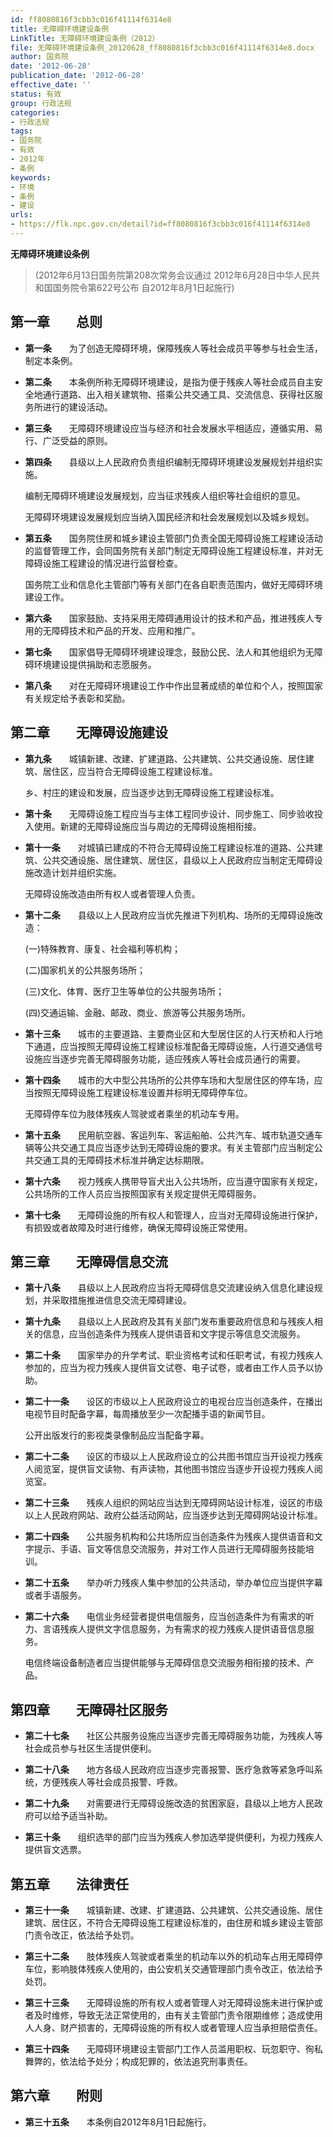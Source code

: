 ```yaml
---
id: ff8080816f3cbb3c016f41114f6314e8
title: 无障碍环境建设条例
LinkTitle: 无障碍环境建设条例（2012）
file: 无障碍环境建设条例_20120628_ff8080816f3cbb3c016f41114f6314e8.docx
author: 国务院
date: '2012-06-28'
publication_date: '2012-06-28'
effective_date: ''
status: 有效
group: 行政法规
categories:
- 行政法规
tags:
- 国务院
- 有效
- 2012年
- 条例
keywords:
- 环境
- 条例
- 建设
urls:
- https://flk.npc.gov.cn/detail?id=ff8080816f3cbb3c016f41114f6314e8
---
```


**无障碍环境建设条例**

> (2012年6月13日国务院第208次常务会议通过 2012年6月28日中华人民共和国国务院令第622号公布 自2012年8月1日起施行)

## 第一章　　总则

- **第一条**　　为了创造无障碍环境，保障残疾人等社会成员平等参与社会生活，制定本条例。

- **第二条**　　本条例所称无障碍环境建设，是指为便于残疾人等社会成员自主安全地通行道路、出入相关建筑物、搭乘公共交通工具、交流信息、获得社区服务所进行的建设活动。

- **第三条**　　无障碍环境建设应当与经济和社会发展水平相适应，遵循实用、易行、广泛受益的原则。

- **第四条**　　县级以上人民政府负责组织编制无障碍环境建设发展规划并组织实施。

  编制无障碍环境建设发展规划，应当征求残疾人组织等社会组织的意见。

  无障碍环境建设发展规划应当纳入国民经济和社会发展规划以及城乡规划。

- **第五条**　　国务院住房和城乡建设主管部门负责全国无障碍设施工程建设活动的监督管理工作，会同国务院有关部门制定无障碍设施工程建设标准，并对无障碍设施工程建设的情况进行监督检查。

  国务院工业和信息化主管部门等有关部门在各自职责范围内，做好无障碍环境建设工作。

- **第六条**　　国家鼓励、支持采用无障碍通用设计的技术和产品，推进残疾人专用的无障碍技术和产品的开发、应用和推广。

- **第七条**　　国家倡导无障碍环境建设理念，鼓励公民、法人和其他组织为无障碍环境建设提供捐助和志愿服务。

- **第八条**　　对在无障碍环境建设工作中作出显著成绩的单位和个人，按照国家有关规定给予表彰和奖励。

## 第二章　　无障碍设施建设

- **第九条**　　城镇新建、改建、扩建道路、公共建筑、公共交通设施、居住建筑、居住区，应当符合无障碍设施工程建设标准。

  乡、村庄的建设和发展，应当逐步达到无障碍设施工程建设标准。

- **第十条**　　无障碍设施工程应当与主体工程同步设计、同步施工、同步验收投入使用。新建的无障碍设施应当与周边的无障碍设施相衔接。

- **第十一条**　　对城镇已建成的不符合无障碍设施工程建设标准的道路、公共建筑、公共交通设施、居住建筑、居住区，县级以上人民政府应当制定无障碍设施改造计划并组织实施。

  无障碍设施改造由所有权人或者管理人负责。

- **第十二条**　　县级以上人民政府应当优先推进下列机构、场所的无障碍设施改造：

  (一)特殊教育、康复、社会福利等机构；

  (二)国家机关的公共服务场所；

  (三)文化、体育、医疗卫生等单位的公共服务场所；

  (四)交通运输、金融、邮政、商业、旅游等公共服务场所。

- **第十三条**　　城市的主要道路、主要商业区和大型居住区的人行天桥和人行地下通道，应当按照无障碍设施工程建设标准配备无障碍设施，人行道交通信号设施应当逐步完善无障碍服务功能，适应残疾人等社会成员通行的需要。

- **第十四条**　　城市的大中型公共场所的公共停车场和大型居住区的停车场，应当按照无障碍设施工程建设标准设置并标明无障碍停车位。

  无障碍停车位为肢体残疾人驾驶或者乘坐的机动车专用。

- **第十五条**　　民用航空器、客运列车、客运船舶、公共汽车、城市轨道交通车辆等公共交通工具应当逐步达到无障碍设施的要求。有关主管部门应当制定公共交通工具的无障碍技术标准并确定达标期限。

- **第十六条**　　视力残疾人携带导盲犬出入公共场所，应当遵守国家有关规定，公共场所的工作人员应当按照国家有关规定提供无障碍服务。

- **第十七条**　　无障碍设施的所有权人和管理人，应当对无障碍设施进行保护，有损毁或者故障及时进行维修，确保无障碍设施正常使用。

## 第三章　　无障碍信息交流

- **第十八条**　　县级以上人民政府应当将无障碍信息交流建设纳入信息化建设规划，并采取措施推进信息交流无障碍建设。

- **第十九条**　　县级以上人民政府及其有关部门发布重要政府信息和与残疾人相关的信息，应当创造条件为残疾人提供语音和文字提示等信息交流服务。

- **第二十条**　　国家举办的升学考试、职业资格考试和任职考试，有视力残疾人参加的，应当为视力残疾人提供盲文试卷、电子试卷，或者由工作人员予以协助。

- **第二十一条**　　设区的市级以上人民政府设立的电视台应当创造条件，在播出电视节目时配备字幕，每周播放至少一次配播手语的新闻节目。

  公开出版发行的影视类录像制品应当配备字幕。

- **第二十二条**　　设区的市级以上人民政府设立的公共图书馆应当开设视力残疾人阅览室，提供盲文读物、有声读物，其他图书馆应当逐步开设视力残疾人阅览室。

- **第二十三条**　　残疾人组织的网站应当达到无障碍网站设计标准，设区的市级以上人民政府网站、政府公益活动网站，应当逐步达到无障碍网站设计标准。

- **第二十四条**　　公共服务机构和公共场所应当创造条件为残疾人提供语音和文字提示、手语、盲文等信息交流服务，并对工作人员进行无障碍服务技能培训。

- **第二十五条**　　举办听力残疾人集中参加的公共活动，举办单位应当提供字幕或者手语服务。

- **第二十六条**　　电信业务经营者提供电信服务，应当创造条件为有需求的听力、言语残疾人提供文字信息服务，为有需求的视力残疾人提供语音信息服务。

  电信终端设备制造者应当提供能够与无障碍信息交流服务相衔接的技术、产品。

## 第四章　　无障碍社区服务

- **第二十七条**　　社区公共服务设施应当逐步完善无障碍服务功能，为残疾人等社会成员参与社区生活提供便利。

- **第二十八条**　　地方各级人民政府应当逐步完善报警、医疗急救等紧急呼叫系统，方便残疾人等社会成员报警、呼救。

- **第二十九条**　　对需要进行无障碍设施改造的贫困家庭，县级以上地方人民政府可以给予适当补助。

- **第三十条**　　组织选举的部门应当为残疾人参加选举提供便利，为视力残疾人提供盲文选票。

## 第五章　　法律责任

- **第三十一条**　　城镇新建、改建、扩建道路、公共建筑、公共交通设施、居住建筑、居住区，不符合无障碍设施工程建设标准的，由住房和城乡建设主管部门责令改正，依法给予处罚。

- **第三十二条**　　肢体残疾人驾驶或者乘坐的机动车以外的机动车占用无障碍停车位，影响肢体残疾人使用的，由公安机关交通管理部门责令改正，依法给予处罚。

- **第三十三条**　　无障碍设施的所有权人或者管理人对无障碍设施未进行保护或者及时维修，导致无法正常使用的，由有关主管部门责令限期维修；造成使用人人身、财产损害的，无障碍设施的所有权人或者管理人应当承担赔偿责任。

- **第三十四条**　　无障碍环境建设主管部门工作人员滥用职权、玩忽职守、徇私舞弊的，依法给予处分；构成犯罪的，依法追究刑事责任。

## 第六章　　附则

- **第三十五条**　　本条例自2012年8月1日起施行。
